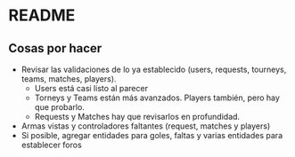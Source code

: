 # README

## Cosas por hacer
* Revisar las validaciones de lo ya establecido (users, requests, tourneys, teams, matches, players).
    * Users está casi listo al parecer
    * Torneys y Teams están más avanzados. Players también, pero hay que probarlo.
    * Requests y Matches hay que revisarlos en profundidad.
* Armas vistas y controladores faltantes (request, matches y players)
* Si posible, agregar entidades para goles, faltas y varias entidades para establecer foros
